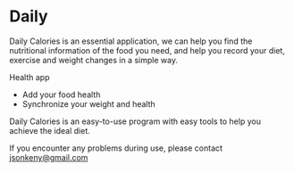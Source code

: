 # Daily
Daily Calories is an essential application, we can help you find the nutritional information of the food you need, and help you record your diet, exercise and weight changes in a simple way.

Health app
- Add your food health
- Synchronize your weight and health


Daily Calories is an easy-to-use program with easy tools to help you achieve the ideal diet.


If you encounter any problems during use, please contact jsonkeny@gmail.com
